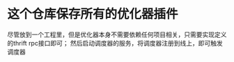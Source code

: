 # 这个仓库保存所有的优化器插件

尽管放到一个工程里，但是优化器本身不需要依赖任何项目相关，只需要实现定义的thrift rpc接口即可；
然后启动调度器的服务，将调度器注册到线上，即可触发调度器
